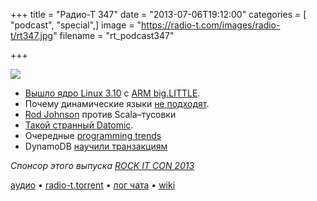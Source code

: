 +++
title = "Радио-Т 347"
date = "2013-07-06T19:12:00"
categories = [ "podcast", "special",]
image = "https://radio-t.com/images/radio-t/rt347.jpg"
filename = "rt_podcast347"

+++

![](https://radio-t.com/images/radio-t/rt347.jpg)

* [Вышло ядро Linux 3.10](http://habrahabr.ru/post/185178/) с [ARM big.LITTLE](http://www.engadget.com/2013/07/01/linux-kernel-3-10-arrives/).
* Почему динамические языки [не подходят](http://williamedwardscoder.tumblr.com/post/54327549368/dynamic-languages-are-unmaintainable-and-unit-testing).
* [Rod Johnson](http://www.petrikainulainen.net/software-development/general/rod-johnson-is-right-the-scala-community-need-to-grow-up/) против Scala–тусовки
* [Такой странный Datomic](http://theholyjava.wordpress.com/2013/06/16/making-sense-out-of-datomic-the-revolutionary-non-nosql-database/).
* Очередные [programming trends](http://www.dodgycoder.net/p/programming-trends.html)
* DynamoDB [научили транзакциям](http://aws.typepad.com/aws/2013/07/dynamodb-transaction-library.html)

_Спонсор этого выпуска [ROCK IT CON 2013](http://www.rockitcon.com)_

[аудио](http://cdn.radio-t.com/rt_podcast347.mp3) • [radio-t.torrent](http://www.radio-t.com/torrents/rt_podcast347.mp3.torrent) • [лог чата](http://chat.radio-t.com/logs/radio-t-347.html) • [wiki](http://wiki.radio-t.com/%D0%92%D1%8B%D0%BF%D1%83%D1%81%D0%BA_347)<audio src="http://cdn.radio-t.com/rt_podcast347.mp3" preload="none"></audio>